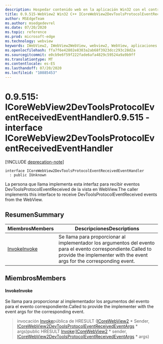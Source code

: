 ```yaml
---
description: Hospedar contenido web en la aplicación Win32 con el control Microsoft Edge WebView2
title: 0.9.515-WebView2 Win32 C++ ICoreWebView2DevToolsProtocolEventReceivedEventHandler
author: MSEdgeTeam
ms.author: msedgedevrel
ms.date: 07/20/2020
ms.topic: reference
ms.prod: microsoft-edge
ms.technology: webview
keywords: IWebView2, IWebView2WebView, webview2, WebView, aplicaciones Win32, Win32, Edge, ICoreWebView2, ICoreWebView2Controller, control de explorador, HTML Edge
ms.openlocfilehash: ffa7f6e42802e8303a2ab68f3923dcc293c28d2a
ms.sourcegitcommit: e0cb9e6f59f222fade6afa4829c59524a9a9b9ff
ms.translationtype: MT
ms.contentlocale: es-ES
ms.lasthandoff: 07/20/2020
ms.locfileid: "10885453"
---
```

# <span data-ttu-id="e3924-104">0.9.515: ICoreWebView2DevToolsProtocolEventReceivedEventHandler</span><span class="sxs-lookup"><span data-stu-id="e3924-104">0.9.515 - interface ICoreWebView2DevToolsProtocolEventReceivedEventHandler</span></span> 

[!INCLUDE [deprecation-note](../../includes/deprecation-note.md)]

```
interface ICoreWebView2DevToolsProtocolEventReceivedEventHandler
  : public IUnknown
```

<span data-ttu-id="e3924-105">La persona que llama implementa esta interfaz para recibir eventos DevToolsProtocolEventReceived de la vista en WebView.</span><span class="sxs-lookup"><span data-stu-id="e3924-105">The caller implements this interface to receive DevToolsProtocolEventReceived events from the WebView.</span></span>

## <span data-ttu-id="e3924-106">Resumen</span><span class="sxs-lookup"><span data-stu-id="e3924-106">Summary</span></span>

 <span data-ttu-id="e3924-107">Miembros</span><span class="sxs-lookup"><span data-stu-id="e3924-107">Members</span></span>                        | <span data-ttu-id="e3924-108">Descripciones</span><span class="sxs-lookup"><span data-stu-id="e3924-108">Descriptions</span></span>
--------------------------------|---------------------------------------------
[<span data-ttu-id="e3924-109">Invoke</span><span class="sxs-lookup"><span data-stu-id="e3924-109">Invoke</span></span>](#invoke) | <span data-ttu-id="e3924-110">Se llama para proporcionar al implementador los argumentos del evento para el evento correspondiente.</span><span class="sxs-lookup"><span data-stu-id="e3924-110">Called to provide the implementer with the event args for the corresponding event.</span></span>

## <span data-ttu-id="e3924-111">Miembros</span><span class="sxs-lookup"><span data-stu-id="e3924-111">Members</span></span>

#### <span data-ttu-id="e3924-112">Invoke</span><span class="sxs-lookup"><span data-stu-id="e3924-112">Invoke</span></span> 

<span data-ttu-id="e3924-113">Se llama para proporcionar al implementador los argumentos del evento para el evento correspondiente.</span><span class="sxs-lookup"><span data-stu-id="e3924-113">Called to provide the implementer with the event args for the corresponding event.</span></span>

> <span data-ttu-id="e3924-114">invocación [Invoke](#invoke)pública de HRESULT ([ICoreWebView2](icorewebview2.md) \* Sender, [ICoreWebView2DevToolsProtocolEventReceivedEventArgs](icorewebview2devtoolsprotocoleventreceivedeventargs.md) \* args)</span><span class="sxs-lookup"><span data-stu-id="e3924-114">public HRESULT [Invoke](#invoke)([ICoreWebView2](icorewebview2.md) \* sender, [ICoreWebView2DevToolsProtocolEventReceivedEventArgs](icorewebview2devtoolsprotocoleventreceivedeventargs.md) \* args)</span></span>

